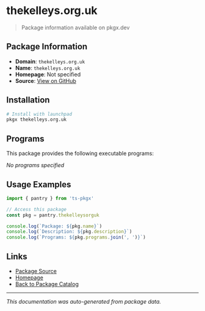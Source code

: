 # thekelleys.org.uk

> Package information available on pkgx.dev

## Package Information

- **Domain**: `thekelleys.org.uk`
- **Name**: `thekelleys.org.uk`
- **Homepage**: Not specified
- **Source**: [View on GitHub](https://github.com/pkgxdev/pantry/tree/main/projects/thekelleys.org.uk/package.yml)

## Installation

```bash
# Install with launchpad
pkgx thekelleys.org.uk
```

## Programs

This package provides the following executable programs:

*No programs specified*

## Usage Examples

```typescript
import { pantry } from 'ts-pkgx'

// Access this package
const pkg = pantry.thekelleysorguk

console.log(`Package: ${pkg.name}`)
console.log(`Description: ${pkg.description}`)
console.log(`Programs: ${pkg.programs.join(', ')}`)
```

## Links

- [Package Source](https://github.com/pkgxdev/pantry/tree/main/projects/thekelleys.org.uk/package.yml)
- [Homepage](#)
- [Back to Package Catalog](../package-catalog.md)

---

*This documentation was auto-generated from package data.*
